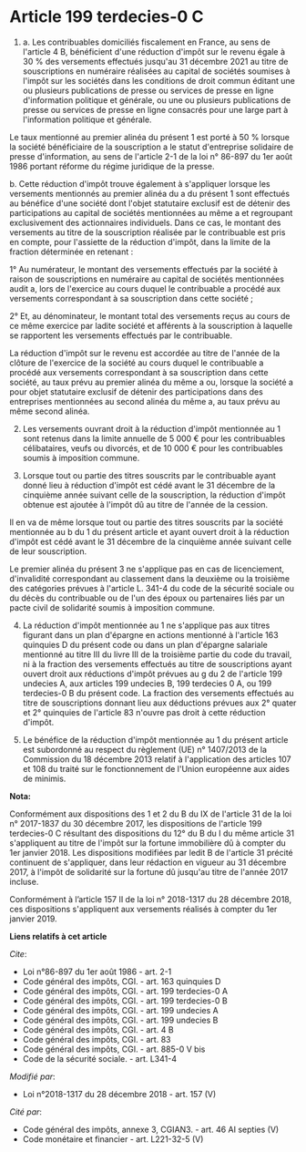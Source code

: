 # Article 199 terdecies-0 C

1. a. Les contribuables domiciliés fiscalement en France, au sens de l'article 4 B, bénéficient d'une réduction d'impôt sur
le revenu égale à 30 % des versements effectués jusqu'au 31 décembre 2021 au titre de souscriptions en numéraire réalisées au
capital de sociétés soumises à l'impôt sur les sociétés dans les conditions de droit commun éditant une ou plusieurs
publications de presse ou services de presse en ligne d'information politique et générale, ou une ou plusieurs publications
de presse ou services de presse en ligne consacrés pour une large part à l'information politique et générale.

Le taux mentionné au premier alinéa du présent 1 est porté à 50 % lorsque la société bénéficiaire de la souscription a le
statut d'entreprise solidaire de presse d'information, au sens de l'article 2-1 de la loi n° 86-897 du 1er août 1986 portant
réforme du régime juridique de la presse.

b. Cette réduction d'impôt trouve également à s'appliquer lorsque les versements mentionnés au premier alinéa du a du présent
1 sont effectués au bénéfice d'une société dont l'objet statutaire exclusif est de détenir des participations au capital de
sociétés mentionnées au même a et regroupant exclusivement des actionnaires individuels. Dans ce cas, le montant des
versements au titre de la souscription réalisée par le contribuable est pris en compte, pour l'assiette de la réduction
d'impôt, dans la limite de la fraction déterminée en retenant :

1° Au numérateur, le montant des versements effectués par la société à raison de souscriptions en numéraire au capital de
sociétés mentionnées audit a, lors de l'exercice au cours duquel le contribuable a procédé aux versements correspondant à sa
souscription dans cette société ;

2° Et, au dénominateur, le montant total des versements reçus au cours de ce même exercice par ladite société et afférents à
la souscription à laquelle se rapportent les versements effectués par le contribuable.

La réduction d'impôt sur le revenu est accordée au titre de l'année de la clôture de l'exercice de la société au cours duquel
le contribuable a procédé aux versements correspondant à sa souscription dans cette société, au taux prévu au premier alinéa
du même a ou, lorsque la société a pour objet statutaire exclusif de détenir des participations dans des entreprises
mentionnées au second alinéa du même a, au taux prévu au même second alinéa.

2. Les versements ouvrant droit à la réduction d'impôt mentionnée au 1 sont retenus dans la limite annuelle de 5 000 € pour
les contribuables célibataires, veufs ou divorcés, et de 10 000 € pour les contribuables soumis à imposition commune.

3. Lorsque tout ou partie des titres souscrits par le contribuable ayant donné lieu à réduction d'impôt est cédé avant le 31
décembre de la cinquième année suivant celle de la souscription, la réduction d'impôt obtenue est ajoutée à l'impôt dû au
titre de l'année de la cession.

Il en va de même lorsque tout ou partie des titres souscrits par la société mentionnée au b du 1 du présent article et ayant
ouvert droit à la réduction d'impôt est cédé avant le 31 décembre de la cinquième année suivant celle de leur souscription.

Le premier alinéa du présent 3 ne s'applique pas en cas de licenciement, d'invalidité correspondant au classement dans la
deuxième ou la troisième des catégories prévues à l'article L. 341-4 du code de la sécurité sociale ou du décès du
contribuable ou de l'un des époux ou partenaires liés par un pacte civil de solidarité soumis à imposition commune.

4. La réduction d'impôt mentionnée au 1 ne s'applique pas aux titres figurant dans un plan d'épargne en actions mentionné à
l'article 163 quinquies D du présent code ou dans un plan d'épargne salariale mentionné au titre III du livre III de la
troisième partie du code du travail, ni à la fraction des versements effectués au titre de souscriptions ayant ouvert droit
aux réductions d'impôt prévues au g du 2 de l'article 199 undecies A, aux articles 199 undecies B, 199 terdecies 0 A, ou 199
terdecies-0 B du présent code. La fraction des versements effectués au titre de souscriptions donnant lieu aux déductions
prévues aux 2° quater et 2° quinquies de l'article 83 n'ouvre pas droit à cette réduction d'impôt.

5. Le bénéfice de la réduction d'impôt mentionnée au 1 du présent article est subordonné au respect du règlement (UE) n°
1407/2013 de la Commission du 18 décembre 2013 relatif à l'application des articles 107 et 108 du traité sur le
fonctionnement de l'Union européenne aux aides de minimis.

**Nota:**

Conformément aux dispositions des 1 et 2 du B du IX de l'article 31 de la loi n° 2017-1837 du 30 décembre 2017, les
dispositions de l'article 199 terdecies-0 C résultant des dispositions du 12° du B du I du même article 31 s'appliquent au
titre de l'impôt sur la fortune immobilière dû à compter du 1er janvier 2018. Les dispositions modifiées par ledit B de
l'article 31 précité continuent de s'appliquer, dans leur rédaction en vigueur au 31 décembre 2017, à l'impôt de solidarité
sur la fortune dû jusqu'au titre de l'année 2017 incluse.

Conformément à l’article 157 II de la loi n° 2018-1317 du 28 décembre 2018, ces dispositions s'appliquent aux versements
réalisés à compter du 1er janvier 2019.

**Liens relatifs à cet article**

_Cite_:

  - Loi n°86-897 du 1er août 1986 - art. 2-1
  - Code général des impôts, CGI. - art. 163 quinquies D
  - Code général des impôts, CGI. - art. 199 terdecies-0 A
  - Code général des impôts, CGI. - art. 199 terdecies-0 B
  - Code général des impôts, CGI. - art. 199 undecies A
  - Code général des impôts, CGI. - art. 199 undecies B
  - Code général des impôts, CGI. - art. 4 B
  - Code général des impôts, CGI. - art. 83
  - Code général des impôts, CGI. - art. 885-0 V bis
  - Code de la sécurité sociale. - art. L341-4

_Modifié par_:

  - Loi n°2018-1317 du 28 décembre 2018 - art. 157 (V)

_Cité par_:

  - Code général des impôts, annexe 3, CGIAN3. - art. 46 AI septies (V)
  - Code monétaire et financier - art. L221-32-5 (V)
